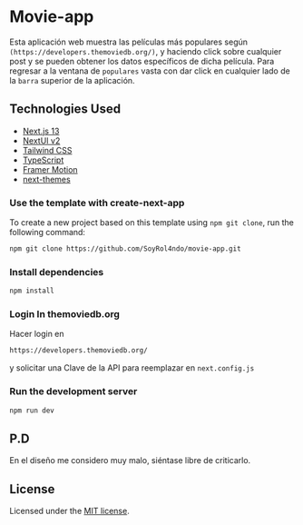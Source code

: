 # Movie-app

Esta aplicación web muestra las películas más populares según `(https://developers.themoviedb.org/)`, y haciendo click sobre cualquier post y se pueden obtener los datos específicos de dicha película. Para regresar a la ventana de `populares` vasta con dar click en cualquier lado de la `barra` superior de la aplicación.
## Technologies Used

- [Next.js 13](https://nextjs.org/docs/getting-started)
- [NextUI v2](https://nextui.org/)
- [Tailwind CSS](https://tailwindcss.com/)
- [TypeScript](https://www.typescriptlang.org/)
- [Framer Motion](https://www.framer.com/motion/)
- [next-themes](https://github.com/pacocoursey/next-themes)

### Use the template with create-next-app

To create a new project based on this template using `npm git clone`, run the following command:

```bash
npm git clone https://github.com/SoyRol4ndo/movie-app.git
```

### Install dependencies

```bash
npm install
```

### Login In themoviedb.org
Hacer login en 

```bash
https://developers.themoviedb.org/
```
y solicitar una Clave de la API para reemplazar en `next.config.js`

### Run the development server

```bash
npm run dev
```
## P.D
En el diseño me considero muy malo, siéntase libre de criticarlo.
## License

Licensed under the [MIT license](https://github.com/nextui-org/next-app-template/blob/main/LICENSE).